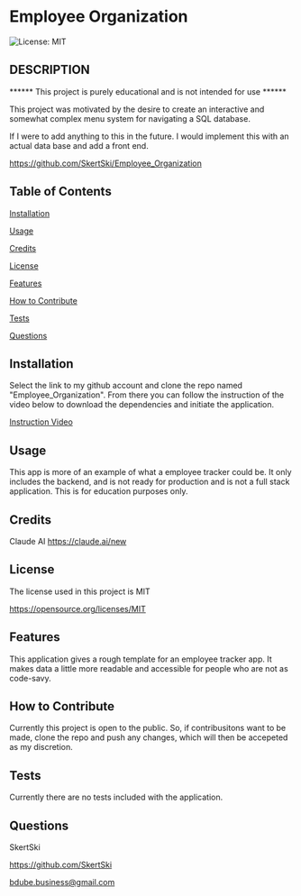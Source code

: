 # Employee Organization

  ![License: MIT](https://img.shields.io/badge/License-MIT-yellow.svg)

## DESCRIPTION

  

  ****** This project is purely educational and is not intended for use ******

  

  This project was motivated by the desire to create an interactive and somewhat complex menu system for navigating a SQL database.


   

  If I were to add anything to this in the future. I would implement this with an actual data base and add a front end.

  https://github.com/SkertSki/Employee_Organization      

  
## Table of Contents
  
  [Installation](#Installation)
        
  [Usage](#usage)
        
  [Credits](#credits)
        
  [License](#license)

  [Features](#features)

  [How to Contribute](#how-to-contribute)

  [Tests](#tests)

  [Questions](#questions)


## Installation
  Select the link to my github account and clone the repo named "Employee_Organization".
  From there you can follow the instruction of the video below to download the dependencies and initiate the application.

  [Instruction Video](https://drive.google.com/file/d/1EwBekPTnWkd1Lzg0d8go6CQ9pi1HN0OI/view)
  
  

## Usage
  This app is more of an example of what a employee tracker could be. It only includes the backend, and is not ready for production and is not a full stack application. This is for education purposes only.
  
        
  
  

## Credits
  Claude AI https://claude.ai/new
  
        
  
        
  
  

## License
      
  The license used in this project is MIT

  https://opensource.org/licenses/MIT
  

## Features
  This application gives a rough template for an employee tracker app. It makes data a little more readable and accessible for people who are not as code-savy.
  
  

## How to Contribute
  Currently this project is open to the public. So, if contribusitons want to be made, clone the repo and push any changes, which will then be accepeted as my discretion.
  


## Tests
  Currently there are no tests included with the application.
  

## Questions

  SkertSki

  https://github.com/SkertSki

  bdube.business@gmail.com